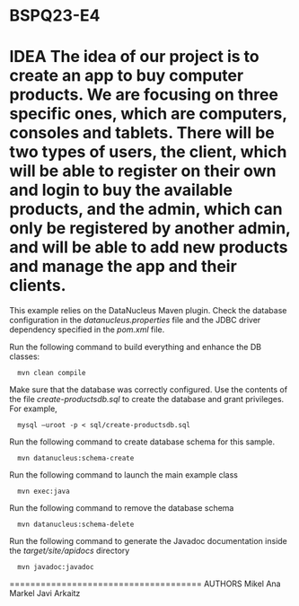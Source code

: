 BSPQ23-E4
===================
IDEA
     The idea of our project is to create an app to buy computer products. We are focusing on three specific ones, which are computers, consoles and tablets. There             will be two types of users, the client, which will be able to register on their own and login to buy the available products, and the admin, which can only be               registered by another admin, and will be able to add new products and manage the app and their clients.
===================

This example relies on the DataNucleus Maven plugin. Check the database configuration in the *datanucleus.properties* file and the JDBC driver dependency specified in the *pom.xml* file.

Run the following command to build everything and enhance the DB classes:

      mvn clean compile

Make sure that the database was correctly configured. Use the contents of the file *create-productsdb.sql* to create the database and grant privileges. For example,

      mysql –uroot -p < sql/create-productsdb.sql

Run the following command to create database schema for this sample.

      mvn datanucleus:schema-create

Run the following command to launch the main example class 
   
      mvn exec:java

Run the following command to remove the database schema
   
      mvn datanucleus:schema-delete

Run the following command to generate the Javadoc documentation inside the *target/site/apidocs* directory

      mvn javadoc:javadoc

=====================================
AUTHORS
      Mikel
      Ana
      Markel
      Javi
      Arkaitz
